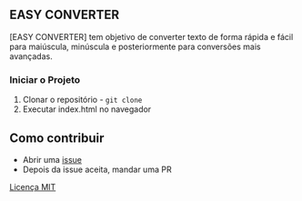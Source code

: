 ## EASY CONVERTER

[EASY CONVERTER] tem objetivo de converter texto de forma 
rápida e fácil para maiúscula, minúscula e 
posteriormente para conversões mais avançadas.

### **Iniciar o Projeto**

1. Clonar o repositório - `git clone`
2. Executar index.html no navegador

## Como contribuir

- Abrir uma [issue](https://github.com/pauloggdev/SequenciaCrescente/issues)
- Depois da issue aceita, mandar uma PR

[Licença MIT](LICENSE)
